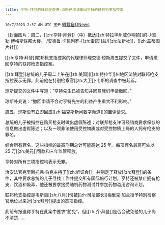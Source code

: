 ```yaml
---
title: 亨特·拜登的律师理查德·琼斯已申请撤回亨特的联邦枪支指控案
---
```

`10/7/2023 2:57 AM UTC 宝尹` [轉載自GNews](https://gnews.org/articles/1796849)

（封面图片：周二，[[zh:亨特·拜登]]（中）抵达[[zh:特拉华州威尔明顿]]的 J·凯勒·博格斯联邦大楼。 /安德鲁·卡瓦列罗-[[zh:雷诺]]兹/[[zh:法新社]]，[[zh:盖蒂图片社]]）

[[zh:亨特·拜登]]联邦枪支指控案的代理律师理查德·琼斯周五提交了文件，申请撤回亨特的联邦枪支指控案。

[[zh:拜登]]总统的儿子周二上午在[[zh:美国]][[zh:特拉华]]州地区法院对联邦枪支指控表示无罪，此前他在特别检察官[[zh:大卫]]·韦斯的调查中被起诉。

琼斯提交的文件中写道：“亨特先生已被告知并同意我们申请撤回。”

琼斯补充说：“撤回申请不会对亨特先生的利益产生重大不利影响。”

周五，琼斯没有立即回应[[zh:福克斯新闻数字频道]]的置评请求。

总统的儿子被指控在购买枪支时做出虚假陈述；对联邦枪支许可经销商要求保存的信息做出虚假陈述；以及一项非法使用受控物质或对受控物质上瘾的人拥有枪支的罪名。

综合所有罪名，这些指控的最高刑期总计可能高达 25 年。每项罪名最高可处以 25 万[[zh:美元]]罚款和三年监管释放。

亨特对所有三项指控均表示无罪。

治安法官克里斯托弗·伯克主持了[[zh:听证会]]，并制定了释放[[zh:拜登]]的条件，其中要求总统的儿子寻找工作并提交所有国际旅行计划。亨特还被禁止拥有枪支、饮酒和吸毒，他还被要求接受随机药物测试并参加药物滥用咨询计划。

联邦枪支指控是韦斯自[[zh:八月]]份被[[zh:司法部长]]梅里克·加兰授予特别检察官地位以来对[[zh:拜登]]提出的首项指控。

此前有报道称亨特在此案中要求“豁免”，但[[zh:乔·拜登]]是否会赦免他的儿子尚不清楚……
